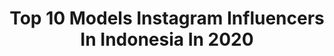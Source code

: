 ---
title: Top 10 Models Instagram Influencers In Indonesia In 2020
description: >-
  Find top models Instagram influencers in Indonesia in 2020. Most popular hashtags: #bali #fff #lfl #kituceunah.
platform: Instagram
profiles:
  - username: "sheneller"
    fullname: >-
      Shenelle Rodrigo
    location: "Indonesia"
    followers: 18409
    engagement: 637
    commentsToLikes: 0.063714
    avatar: "https://scontent-ams4-1.cdninstagram.com/v/t51.2885-19/s320x320/47695081_1164012727088303_239870740910833664_n.jpg?_nc_ht=scontent-ams4-1.cdninstagram.com&_nc_ohc=Mqx88H-YFesAX9nCJk6&oh=a4af7b99cd3c90460ade8cc2f64ebc23&oe=5EBB40E0"
    verified: false
    hashtags: "#srilanka, #yalalevel100, #thisissrilanka, #kumananationalpark"
  - username: "zachhartman1"
    fullname: >-
      ZACH HARTMAN
    location: "Indonesia"
    followers: 26475
    engagement: 1017
    commentsToLikes: 0.036042
    avatar: "https://scontent-amt2-1.cdninstagram.com/v/t51.2885-19/s320x320/80010932_473010520280590_7623938426416398336_n.jpg?_nc_ht=scontent-amt2-1.cdninstagram.com&_nc_ohc=nehwqEzBtj8AX9Y1F0k&oh=839921c5af831edf57ae1ef76983ae9a&oe=5E8AAB31"
    verified: false
    hashtags: ""
  - username: "annesivaasen"
    fullname: >-
      Anne Siv Aasen | NORWAY 🇳🇴
    location: "Indonesia"
    followers: 16999
    engagement: 526
    commentsToLikes: 0.127562
    avatar: "https://scontent-ams4-1.cdninstagram.com/v/t51.2885-19/s320x320/74687596_2180299762075977_3385435978830184448_n.jpg?_nc_ht=scontent-ams4-1.cdninstagram.com&_nc_ohc=Fnr_qHDEKxgAX_lt_mG&oh=d5f3d235cac8e5833cfcf2bf047cf21f&oe=5EB8C45D"
    verified: false
    hashtags: "#meditation, #createyourownmagic, #yogafestival, #yogamodel"
  - username: "gvozd"
    fullname: >-
      🔥💰Business & Travel Photo🏄🏻🔥
    location: "Indonesia"
    followers: 128178
    engagement: 218
    commentsToLikes: 0.055617
    avatar: "https://scontent-ams4-1.cdninstagram.com/v/t51.2885-19/s320x320/88151908_136086661086303_8192359901884841984_n.jpg?_nc_ht=scontent-ams4-1.cdninstagram.com&_nc_ohc=PZoWHgXQqV4AX9oWDml&oh=855eb5eeb93c32476169954068407079&oe=5EBC6332"
    verified: false
    hashtags: "#vulcans, #vulcano, #merapivolcanoo, #surfing"
  - username: "nessamiko"
    fullname: >-
      𝑵𝒆𝒔𝒔𝒂 𝑴𝒊𝒌𝒐
    location: "Indonesia"
    followers: 19696
    engagement: 341
    commentsToLikes: 0.075674
    avatar: "https://scontent-amt2-1.cdninstagram.com/v/t51.2885-19/s320x320/82843077_223697085300637_6651999331765190656_n.jpg?_nc_ht=scontent-amt2-1.cdninstagram.com&_nc_ohc=3CmHyYV9y-oAX_CeEcT&oh=1ed3095e964e50dfdf2898e8cdfa7221&oe=5EBBE8EF"
    verified: false
    hashtags: "#perdulilingkungan, #pink, #diane, #nanatsunotaizai"
  - username: "alyaed"
    fullname: >-
      hí, í'm αlчα🌻
    location: "Indonesia"
    followers: 3651
    engagement: 1755
    commentsToLikes: 0.100037
    avatar: "https://scontent-amt2-1.cdninstagram.com/v/t51.2885-19/s320x320/76880677_467388310639092_5897284452991631360_n.jpg?_nc_ht=scontent-amt2-1.cdninstagram.com&_nc_ohc=HvmhvzU6ODwAX9TxdEO&oh=bbd5bcf13b28085264043e12584e694c&oe=5E80D173"
    verified: false
    hashtags: "#wonderfullindonesia, #exploremerapi, #bukitklanton, #explorejawatengah"
  - username: "irma_miranti"
    fullname: >-
      irMa 💋
    location: "Indonesia"
    followers: 213191
    engagement: 603
    commentsToLikes: 0.015506
    avatar: "https://scontent-ams4-1.cdninstagram.com/v/t51.2885-19/s320x320/71008732_1624330444369008_6535460376350294016_n.jpg?_nc_ht=scontent-ams4-1.cdninstagram.com&_nc_ohc=Vezsl-s5Ae0AX9XM_8j&oh=27a3384f5106dd0a8320d514533d0c0c&oe=5EBCB083"
    verified: false
    hashtags: "#apasih, #othelloxelgonindonesia, #enjoy, #korona"
  - username: "olvipardede"
    fullname: >-
      viii 💕
    location: "Indonesia"
    followers: 15207
    engagement: 933
    commentsToLikes: 0.028260
    avatar: "https://scontent-lht6-1.cdninstagram.com/v/t51.2885-19/s320x320/89749961_252312672463466_8655814940734521344_n.jpg?_nc_ht=scontent-lht6-1.cdninstagram.com&_nc_ohc=jvImO1n2T5UAX9n7pLO&oh=86b4a215fecb14abad3db7c1d6a4bf91&oe=5EB88AE5"
    verified: false
    hashtags: "#borubataktoba, #batakhits, #halakbatak, #fff"
  - username: "ahlamnauval"
    fullname: >-
      A H L A M  M A H E N D R A
    location: "Indonesia"
    followers: 2895
    engagement: 2749
    commentsToLikes: 0.136800
    avatar: "https://scontent-lhr8-1.cdninstagram.com/v/t51.2885-19/s320x320/90355475_202837997644673_6687330638980186112_n.jpg?_nc_ht=scontent-lhr8-1.cdninstagram.com&_nc_ohc=Wgk5tAfIQ3kAX9uQ6cZ&oh=d422e4acacb0d736da90921d831324f6&oe=5EBA07F1"
    verified: false
    hashtags: "#casualstyle, #dryflowerbouquet, #jualsnackbouquet, #jualsnackbuket"
  - username: "__lis__olesya"
    fullname: >-
      Lis Olesya
    location: "Indonesia"
    followers: 25286
    engagement: 471
    commentsToLikes: 0.032976
    avatar: "https://scontent-ams4-1.cdninstagram.com/v/t51.2885-19/s320x320/58453754_277824693167548_6821165977451888640_n.jpg?_nc_ht=scontent-ams4-1.cdninstagram.com&_nc_ohc=mtjrnJzKjQkAX-8L1Ax&oh=5decddf47da60ab8e7bb504c272a12ad&oe=5EB962C8"
    verified: false
    hashtags: "#lisoutdoortime, #marakeshaphotography"
---